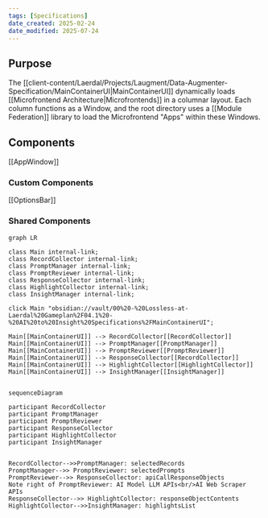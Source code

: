 ```yaml
---
tags: [Specifications]
date_created: 2025-02-24
date_modified: 2025-07-24
---
```


## Purpose
The [[client-content/Laerdal/Projects/Laugment/Data-Augmenter-Specification/MainContainerUI|MainContainerUI]] dynamically loads [[Microfrontend Architecture|Microfrontends]] in a columnar layout. Each column functions as a Window, and the root directory uses a [[Module Federation]] library to load the Microfrontend "Apps" within these Windows. 

## Components
[[AppWindow]]


### Custom Components
[[OptionsBar]]


### Shared Components


```mermaid
graph LR

class Main internal-link;
class RecordCollector internal-link;
class PromptManager internal-link;
class PromptReviewer internal-link;
class ResponseCollector internal-link;
class HighlightCollector internal-link;
class InsightManager internal-link;

click Main "obsidian://vault/00%20-%20Lossless-at-Laerdal%20Gameplan%2F04.1%20-%20AI%20to%20Insight%20Specifications%2FMainContainerUI";

Main[[MainContainerUI]] --> RecordCollector[[RecordCollector]]
Main[[MainContainerUI]] --> PromptManager[[PromptManager]]
Main[[MainContainerUI]] --> PromptReviewer[[PromptReviewer]]
Main[[MainContainerUI]] --> ResponseCollector[[RecordCollector]]
Main[[MainContainerUI]] --> HighlightCollector[[HighlightCollector]]
Main[[MainContainerUI]] --> InsightManager[[InsightManager]]


```

```mermaid
sequenceDiagram 

participant RecordCollector
participant PromptManager
participant PromptReviewer
participant ResponseCollector
participant HighlightCollector
participant InsightManager 


RecordCollector-->>PromptManager: selectedRecords
PromptManager-->> PromptReviewer: selectedPrompts
PromptReviewer-->> ResponseCollector: apiCallResponseObjects
Note right of PromptReviewer: AI Model LLM APIs<br/>AI Web Scraper APIs
ResponseCollector-->> HighlightCollector: responseObjectContents 
HighlightCollector-->>InsightManager: highlightsList
```
